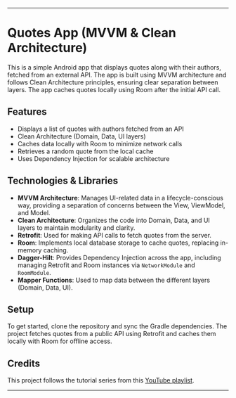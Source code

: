 
---

# Quotes App (MVVM & Clean Architecture)

This is a simple Android app that displays quotes along with their authors, fetched from an external API. The app is built using MVVM architecture and follows Clean Architecture principles, ensuring clear separation between layers. The app caches quotes locally using Room after the initial API call.

## Features

- Displays a list of quotes with authors fetched from an API
- Clean Architecture (Domain, Data, UI layers)
- Caches data locally with Room to minimize network calls
- Retrieves a random quote from the local cache
- Uses Dependency Injection for scalable architecture

## Technologies & Libraries

- **MVVM Architecture**: Manages UI-related data in a lifecycle-conscious way, providing a separation of concerns between the View, ViewModel, and Model.
- **Clean Architecture**: Organizes the code into Domain, Data, and UI layers to maintain modularity and clarity.
- **Retrofit**: Used for making API calls to fetch quotes from the server.
- **Room**: Implements local database storage to cache quotes, replacing in-memory caching.
- **Dagger-Hilt**: Provides Dependency Injection across the app, including managing Retrofit and Room instances via `NetworkModule` and `RoomModule`.
- **Mapper Functions**: Used to map data between the different layers (Domain, Data, UI).

## Setup

To get started, clone the repository and sync the Gradle dependencies. The project fetches quotes from a public API using Retrofit and caches them locally with Room for offline access.

## Credits

This project follows the tutorial series from this [YouTube playlist](https://www.youtube.com/playlist?list=PL8ie04dqq7_MvhtWlcIFS9L3_4EWatd-V).

---

